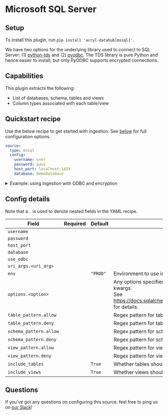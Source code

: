 # Microsoft SQL Server

## Setup

To install this plugin, run `pip install 'acryl-datahub[mssql]'`.

We have two options for the underlying library used to connect to SQL Server: (1) [python-tds](https://github.com/denisenkom/pytds) and (2) [pyodbc](https://github.com/mkleehammer/pyodbc). The TDS library is pure Python and hence easier to install, but only PyODBC supports encrypted connections.

## Capabilities

This plugin extracts the following:

- List of databases, schema, tables and views
- Column types associated with each table/view

## Quickstart recipe

Use the below recipe to get started with ingestion. See [below](#config-details) for full configuration options.

```yml
source:
  type: mssql
  config:
    username: user
    password: pass
    host_port: localhost:1433
    database: DemoDatabase
```

<details>
  <summary>Example: using ingestion with ODBC and encryption</summary>

This requires you to have already installed the Microsoft ODBC Driver for SQL Server.
See https://docs.microsoft.com/en-us/sql/connect/python/pyodbc/step-1-configure-development-environment-for-pyodbc-python-development?view=sql-server-ver15

```yml
source:
  type: mssql
  config:
    # See https://docs.sqlalchemy.org/en/14/dialects/mssql.html#module-sqlalchemy.dialects.mssql.pyodbc
    use_odbc: True
    username: user
    password: pass
    host_port: localhost:1433
    database: DemoDatabase
    include_views: True # whether to include views, defaults to True
    uri_args:
      # See https://docs.microsoft.com/en-us/sql/connect/odbc/dsn-connection-string-attribute?view=sql-server-ver15
      driver: "ODBC Driver 17 for SQL Server"
      Encrypt: "yes"
      TrustServerCertificate: "Yes"
      ssl: "True"
      # Trusted_Connection: "yes"
```

</details>

## Config details

Note that a `.` is used to denote nested fields in the YAML recipe.

| Field                  | Required | Default  | Description                                                                                                                                                                             |
| ---------------------- | -------- | -------- | --------------------------------------------------------------------------------------------------------------------------------------------------------------------------------------- |
| `username`             |          |          |                                                                                                                                                                                         |
| `password`             |          |          |                                                                                                                                                                                         |
| `host_port`            |          |          |                                                                                                                                                                                         |
| `database`             |          |          |                                                                                                                                                                                         |
| `use_odbc`             |          |          |                                                                                                                                                                                         |
| `uri_args.<uri_arg>`   |          |          |                                                                                                                                                                                         |
| `env`                  |        | `"PROD"` | Environment to use in namespace when constructing URNs.                                                                                                                                 |
| `options.<option>`     |        |          | Any options specified here will be passed to SQLAlchemy's `create_engine` as kwargs.<br />See https://docs.sqlalchemy.org/en/14/core/engines.html#sqlalchemy.create_engine for details. |
| `table_pattern.allow`  |        |          | Regex pattern for tables to include in ingestion.                                                                                                                                       |
| `table_pattern.deny`   |        |          | Regex pattern for tables to exclude from ingestion.                                                                                                                                     |
| `schema_pattern.allow` |        |          | Regex pattern for schemas to include in ingestion.                                                                                                                                      |
| `schema_pattern.deny`  |        |          | Regex pattern for schemas to exclude from ingestion.                                                                                                                                    |
| `view_pattern.allow`   |        |          | Regex pattern for views to include in ingestion.                                                                                                                                        |
| `view_pattern.deny`    |        |          | Regex pattern for views to exclude from ingestion.                                                                                                                                      |
| `include_tables`       |        | `True`   | Whether tables should be ingested.                                                                                                                                                      |
| `include_views`        |        | `True`   | Whether views should be ingested.                                                                                                                                                       |

## Questions

If you've got any questions on configuring this source, feel free to ping us on [our Slack](https://slack.datahubproject.io/)!
